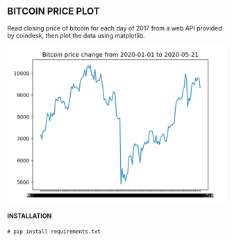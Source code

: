 ## BITCOIN PRICE PLOT

Read closing price of bitcoin for each day of 2017 from a web API provided by coindesk, then plot the data using matplotlib.

![Plot](plot.png)

#### INSTALLATION

```console
# pip install requirements.txt
```
